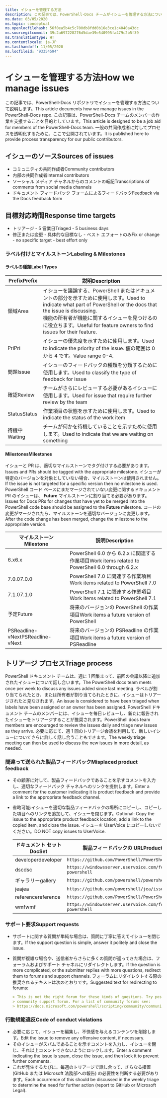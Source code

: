 ```yaml
---
title: イシューを管理する方法
description: この記事では、PowerShell-Docs チームがイシューを管理する方法について説明します。
ms.date: 03/05/2020
ms.topic: conceptual
ms.openlocfilehash: 56f0ea5b4c5c700db8fdd0b16e3ce1c4040a43dc
ms.sourcegitcommit: 39c2a697228276d5dae39e540995fa479c2b5f39
ms.translationtype: HT
ms.contentlocale: ja-JP
ms.lasthandoff: 11/05/2020
ms.locfileid: "93354594"
---
```

# <a name="how-we-manage-issues"></a><span data-ttu-id="ad47d-103">イシューを管理する方法</span><span class="sxs-lookup"><span data-stu-id="ad47d-103">How we manage issues</span></span>

<span data-ttu-id="ad47d-104">この記事では、PowerShell-Docs リポジトリでイシューを管理する方法について説明します。</span><span class="sxs-lookup"><span data-stu-id="ad47d-104">This article documents how we manage issues in the PowerShell-Docs repo.</span></span> <span data-ttu-id="ad47d-105">この記事は、PowerShell-Docs チームのメンバーの作業を支援することを目的としています。</span><span class="sxs-lookup"><span data-stu-id="ad47d-105">This article is designed to be a job aid for members of the PowerShell-Docs team.</span></span> <span data-ttu-id="ad47d-106">一般の共同作成者に対してプロセスを透明化するために、ここで公開されています。</span><span class="sxs-lookup"><span data-stu-id="ad47d-106">It is published here to provide process transparency for our public contributors.</span></span>

## <a name="sources-of-issues"></a><span data-ttu-id="ad47d-107">イシューのソース</span><span class="sxs-lookup"><span data-stu-id="ad47d-107">Sources of issues</span></span>

- <span data-ttu-id="ad47d-108">コミュニティの共同作成者</span><span class="sxs-lookup"><span data-stu-id="ad47d-108">Community contributors</span></span>
- <span data-ttu-id="ad47d-109">内部の共同作成者</span><span class="sxs-lookup"><span data-stu-id="ad47d-109">Internal contributors</span></span>
- <span data-ttu-id="ad47d-110">ソーシャル メディア チャネルからのコメントの転記</span><span class="sxs-lookup"><span data-stu-id="ad47d-110">Transcriptions of comments from social media channels</span></span>
- <span data-ttu-id="ad47d-111">ドキュメント フィードバック フォームによるフィードバック</span><span class="sxs-lookup"><span data-stu-id="ad47d-111">Feedback via the Docs feedback form</span></span>

## <a name="response-time-targets"></a><span data-ttu-id="ad47d-112">目標対応時間</span><span class="sxs-lookup"><span data-stu-id="ad47d-112">Response time targets</span></span>

- <span data-ttu-id="ad47d-113">トリアージ - 5 営業日</span><span class="sxs-lookup"><span data-stu-id="ad47d-113">Triaged - 5 business days</span></span>
- <span data-ttu-id="ad47d-114">修正または変更 - 具体的な目標なし - ベスト エフォートのみ</span><span class="sxs-lookup"><span data-stu-id="ad47d-114">Fix or change - no specific target - best effort only</span></span>

### <a name="labeling--milestones"></a><span data-ttu-id="ad47d-115">ラベル付けとマイルストーン</span><span class="sxs-lookup"><span data-stu-id="ad47d-115">Labeling & Milestones</span></span>

#### <a name="label-types"></a><span data-ttu-id="ad47d-116">ラベルの種類</span><span class="sxs-lookup"><span data-stu-id="ad47d-116">Label Types</span></span>

|<span data-ttu-id="ad47d-117">Prefix</span><span class="sxs-lookup"><span data-stu-id="ad47d-117">Prefix</span></span>  | <span data-ttu-id="ad47d-118">説明</span><span class="sxs-lookup"><span data-stu-id="ad47d-118">Description</span></span>                                                         |
|------- | --------------------------------------------------------------------|
|<span data-ttu-id="ad47d-119">領域</span><span class="sxs-lookup"><span data-stu-id="ad47d-119">Area</span></span>    | <span data-ttu-id="ad47d-120">イシューを議論する、PowerShell またはドキュメントの部分を示すために使用します。</span><span class="sxs-lookup"><span data-stu-id="ad47d-120">Used to indicate what part of PowerShell or the docs that the issue is discussing.</span></span><br><span data-ttu-id="ad47d-121">機能の所有者が機能に関するイシューを見つけるのに役立ちます。</span><span class="sxs-lookup"><span data-stu-id="ad47d-121">Useful for feature owners to find issues for their feature.</span></span>|
|<span data-ttu-id="ad47d-122">Pri</span><span class="sxs-lookup"><span data-stu-id="ad47d-122">Pri</span></span>     | <span data-ttu-id="ad47d-123">イシューの優先度を示すために使用します。</span><span class="sxs-lookup"><span data-stu-id="ad47d-123">Used to indicate the priority of the issue.</span></span> <span data-ttu-id="ad47d-124">値の範囲は 0 から 4 です。</span><span class="sxs-lookup"><span data-stu-id="ad47d-124">Value range 0-4.</span></span>        |
|<span data-ttu-id="ad47d-125">問題</span><span class="sxs-lookup"><span data-stu-id="ad47d-125">Issue</span></span>   | <span data-ttu-id="ad47d-126">イシューのフィードバックの種類を分類するために使用します。</span><span class="sxs-lookup"><span data-stu-id="ad47d-126">Used to classify the type of feedback for issue</span></span>                     |
|<span data-ttu-id="ad47d-127">確認</span><span class="sxs-lookup"><span data-stu-id="ad47d-127">Review</span></span>  | <span data-ttu-id="ad47d-128">チームがさらにレビューする必要があるイシューに使用します。</span><span class="sxs-lookup"><span data-stu-id="ad47d-128">Used for issue that require further review by the team</span></span>              |
|<span data-ttu-id="ad47d-129">Status</span><span class="sxs-lookup"><span data-stu-id="ad47d-129">Status</span></span>  | <span data-ttu-id="ad47d-130">作業項目の状態を示すために使用します。</span><span class="sxs-lookup"><span data-stu-id="ad47d-130">Used to indicate the status of the work item</span></span>                        |
|<span data-ttu-id="ad47d-131">待機中</span><span class="sxs-lookup"><span data-stu-id="ad47d-131">Waiting</span></span> | <span data-ttu-id="ad47d-132">チームが何かを待機していることを示すために使用します。</span><span class="sxs-lookup"><span data-stu-id="ad47d-132">Used to indicate that we are waiting on something</span></span>                   |

#### <a name="milestones"></a><span data-ttu-id="ad47d-133">Milestones</span><span class="sxs-lookup"><span data-stu-id="ad47d-133">Milestones</span></span>

<span data-ttu-id="ad47d-134">イシューと PR は、適切なマイルストーンでタグ付けする必要があります。</span><span class="sxs-lookup"><span data-stu-id="ad47d-134">Issues and PRs should be tagged with the appropriate milestone.</span></span> <span data-ttu-id="ad47d-135">イシューが特定のバージョンを対象としていない場合、マイルストーンは使用されません。</span><span class="sxs-lookup"><span data-stu-id="ad47d-135">If the issue is not targeted for a specific version then no milestone is used.</span></span> <span data-ttu-id="ad47d-136">PowerShell コード ベースにまだマージされていない変更に関するドキュメント PR のイシューは、 **Future** マイルストーンに割り当てる必要があります。</span><span class="sxs-lookup"><span data-stu-id="ad47d-136">Issues for Docs PRs for changes that have yet to be merged into the PowerShell code base should be assigned to the **Future** milestone.</span></span> <span data-ttu-id="ad47d-137">コードの変更がマージされたら、マイルストーンを適切なバージョンに変更します。</span><span class="sxs-lookup"><span data-stu-id="ad47d-137">After the code change has been merged, change the milestone to the appropriate version.</span></span>

|    <span data-ttu-id="ad47d-138">マイルストーン</span><span class="sxs-lookup"><span data-stu-id="ad47d-138">Milestone</span></span>     |                    <span data-ttu-id="ad47d-139">説明</span><span class="sxs-lookup"><span data-stu-id="ad47d-139">Description</span></span>                     |
| ---------------- | -------------------------------------------------- |
| <span data-ttu-id="ad47d-140">6.x</span><span class="sxs-lookup"><span data-stu-id="ad47d-140">6.x</span></span>              | <span data-ttu-id="ad47d-141">PowerShell 6.0 から 6.2.x に関連する作業項目</span><span class="sxs-lookup"><span data-stu-id="ad47d-141">Work items related to PowerShell 6.0 through 6.2.x</span></span> |
| <span data-ttu-id="ad47d-142">7.0.0</span><span class="sxs-lookup"><span data-stu-id="ad47d-142">7.0.0</span></span>            | <span data-ttu-id="ad47d-143">PowerShell 7.0 に関連する作業項目</span><span class="sxs-lookup"><span data-stu-id="ad47d-143">Work items related to PowerShell 7.0</span></span>               |
| <span data-ttu-id="ad47d-144">7.1.0</span><span class="sxs-lookup"><span data-stu-id="ad47d-144">7.1.0</span></span>            | <span data-ttu-id="ad47d-145">PowerShell 7.1 に関連する作業項目</span><span class="sxs-lookup"><span data-stu-id="ad47d-145">Work items related to PowerShell 7.1</span></span>               |
| <span data-ttu-id="ad47d-146">予定</span><span class="sxs-lookup"><span data-stu-id="ad47d-146">Future</span></span>           | <span data-ttu-id="ad47d-147">将来のバージョンの PowerShell の作業項目</span><span class="sxs-lookup"><span data-stu-id="ad47d-147">Work items a future version of PowerShell</span></span>          |
| <span data-ttu-id="ad47d-148">PSReadline-vNext</span><span class="sxs-lookup"><span data-stu-id="ad47d-148">PSReadline-vNext</span></span> | <span data-ttu-id="ad47d-149">将来のバージョンの PSReadline の作業項目</span><span class="sxs-lookup"><span data-stu-id="ad47d-149">Work items a future version of PSReadline</span></span>          |

## <a name="triage-process"></a><span data-ttu-id="ad47d-150">トリアージ プロセス</span><span class="sxs-lookup"><span data-stu-id="ad47d-150">Triage process</span></span>

<span data-ttu-id="ad47d-151">PowerShell ドキュメント チームは、週に 1 回集まって、前回の会議以降に追加されたイシューについて話し合います。</span><span class="sxs-lookup"><span data-stu-id="ad47d-151">The PowerShell docs team meets once per week to discuss any issues added since last meeting.</span></span> <span data-ttu-id="ad47d-152">ラベルが割り当てられたとき、または所有者が割り当てられたときに、イシューはトリアージされたと見なされます。</span><span class="sxs-lookup"><span data-stu-id="ad47d-152">An issue is considered to have been triaged when labels have been assigned or an owner has been assigned.</span></span> <span data-ttu-id="ad47d-153">PowerShell ドキュメント チームのメンバーには、イシューを毎日レビューし、新たに報告されたイシューをトリアージすることが推奨されます。</span><span class="sxs-lookup"><span data-stu-id="ad47d-153">PowerShell docs team members are encouraged to review the issues daily and triage new issues as they arrive.</span></span> <span data-ttu-id="ad47d-154">必要に応じて、週 1 回のトリアージ会議を利用して、新しいイシューについてさらに詳しく話し合うこともできます。</span><span class="sxs-lookup"><span data-stu-id="ad47d-154">The weekly triage meeting can then be used to discuss the new issues in more detail, as needed.</span></span>

### <a name="misplaced-product-feedback"></a><span data-ttu-id="ad47d-155">間違って送られた製品フィードバック</span><span class="sxs-lookup"><span data-stu-id="ad47d-155">Misplaced product feedback</span></span>

- <span data-ttu-id="ad47d-156">その顧客に対して、製品フィードバックであることを示すコメントを入力し、適切なフィードバック チャネルへのリンクを提供します。</span><span class="sxs-lookup"><span data-stu-id="ad47d-156">Enter a comment for the customer indicating it is product feedback and provide a link to the appropriate feedback channel.</span></span>
- <span data-ttu-id="ad47d-157">省略可能:イシューを適切な製品フィードバックの場所にコピーし、コピーした項目へのリンクを追加して、イシューを閉じます。</span><span class="sxs-lookup"><span data-stu-id="ad47d-157">Optional: Copy the issue to the appropriate product feedback location, add a link to the copied item, and close the issue.</span></span> <span data-ttu-id="ad47d-158">イシューを UserVoice にコピーしないでください。</span><span class="sxs-lookup"><span data-stu-id="ad47d-158">DO NOT copy issues to UserVoice.</span></span>

  | <span data-ttu-id="ad47d-159">ドキュメント セット</span><span class="sxs-lookup"><span data-stu-id="ad47d-159">DocSet</span></span>    | <span data-ttu-id="ad47d-160">製品フィードバックの URL</span><span class="sxs-lookup"><span data-stu-id="ad47d-160">Product Feedback URL</span></span>                                           |
  | --------- | -------------------------------------------------------------- |
  | <span data-ttu-id="ad47d-161">developer</span><span class="sxs-lookup"><span data-stu-id="ad47d-161">developer</span></span> | `https://github.com/PowerShell/PowerShell/issues/new/choose`   |
  | <span data-ttu-id="ad47d-162">dsc</span><span class="sxs-lookup"><span data-stu-id="ad47d-162">dsc</span></span>       | `https://windowsserver.uservoice.com/forums/301869-powershell` |
  | <span data-ttu-id="ad47d-163">ギャラリー</span><span class="sxs-lookup"><span data-stu-id="ad47d-163">gallery</span></span>   | `https://github.com/powershell/powershellgallery/issues/new`   |
  | <span data-ttu-id="ad47d-164">jea</span><span class="sxs-lookup"><span data-stu-id="ad47d-164">jea</span></span>       | `https://github.com/powershell/jea/issues/new`                 |
  | <span data-ttu-id="ad47d-165">reference</span><span class="sxs-lookup"><span data-stu-id="ad47d-165">reference</span></span> | `https://github.com/PowerShell/PowerShell/issues/new/choose`   |
  | <span data-ttu-id="ad47d-166">wmf</span><span class="sxs-lookup"><span data-stu-id="ad47d-166">wmf</span></span>       | `https://windowsserver.uservoice.com/forums/301869-powershell` |

### <a name="support-requests"></a><span data-ttu-id="ad47d-167">サポート要求</span><span class="sxs-lookup"><span data-stu-id="ad47d-167">Support requests</span></span>

- <span data-ttu-id="ad47d-168">サポートに関する質問が単純な場合は、質問に丁寧に答えてイシューを閉じます。</span><span class="sxs-lookup"><span data-stu-id="ad47d-168">If the support question is simple, answer it politely and close the issue.</span></span>
- <span data-ttu-id="ad47d-169">質問が複雑な場合や、送信者からさらに多くの質問が返ってきた場合は、フォーラムおよびサポート チャネルにリダイレクトします。</span><span class="sxs-lookup"><span data-stu-id="ad47d-169">If the question is more complicated, or the submitter replies with more questions, redirect them to forums and support channels.</span></span> <span data-ttu-id="ad47d-170">フォーラムにリダイレクトする際の推奨されるテキストは次のとおりです。</span><span class="sxs-lookup"><span data-stu-id="ad47d-170">Suggested text for redirecting to forums:</span></span>

  ```Markdown
  > This is not the right forum for these kinds of questions. Try posting your question in a
  > community support forum. For a list of community forums see:
  > https://docs.microsoft.com/powershell/scripting/community/community-support
  ```

### <a name="code-of-conduct-violations"></a><span data-ttu-id="ad47d-171">行動規範違反</span><span class="sxs-lookup"><span data-stu-id="ad47d-171">Code of conduct violations</span></span>

- <span data-ttu-id="ad47d-172">必要に応じて、イシューを編集し、不快感を与えるコンテンツを削除します。</span><span class="sxs-lookup"><span data-stu-id="ad47d-172">Edit the issue to remove any offensive content, if necessary.</span></span>
- <span data-ttu-id="ad47d-173">そのイシューがスパムであることを示すコメントを入力し、イシューを閉じ、それ以上コメントできないようにロックします。</span><span class="sxs-lookup"><span data-stu-id="ad47d-173">Enter a comment indicating the issue is spam, close the issue, and then lock it to prevent further comments.</span></span>
- <span data-ttu-id="ad47d-174">これが発生するたびに、毎週のトリアージで話し合って、さらなる措置 (GitHub または Microsoft 法務部への報告) の必要性を判断する必要があります。</span><span class="sxs-lookup"><span data-stu-id="ad47d-174">Each occurrence of this should be discussed in the weekly triage to determine the need for further action (report to GitHub or Microsoft Legal).</span></span>
